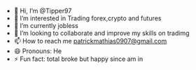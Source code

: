 - 👋 Hi, I’m @Tipper97
- 👀 I’m interested in Trading forex,crypto and futures
- 🌱 I’m currently jobless
- 💞️ I’m looking to collaborate and improve my skills on tradimg  
- 📫 How to reach me patrickmathias0907@gmail.com
- 😄 Pronouns: He
- ⚡ Fun fact: total broke but happy since am in

<!---
Tipper97/Tipper97 is a ✨ special ✨ repository because its `README.md` (this file) appears on your GitHub profile.
You can click the Preview link to take a look at your changes.
--->

